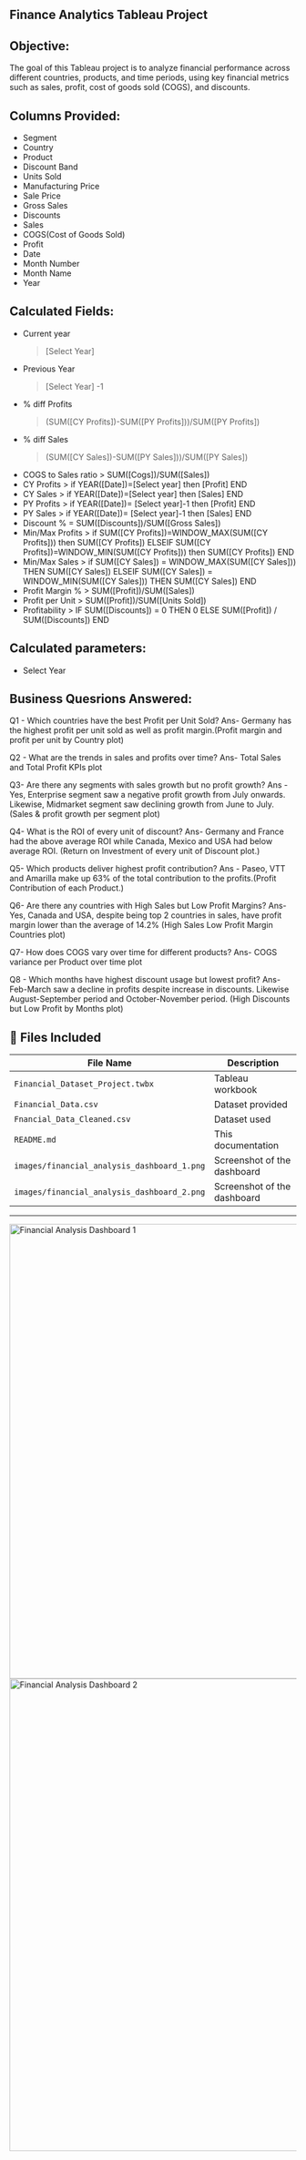 ## Finance Analytics Tableau Project

## Objective:
The goal of this Tableau project is to analyze financial performance across different countries, products, and time periods, using key financial metrics such as sales, profit, cost of goods sold (COGS), and discounts.

## Columns Provided:
- Segment
- Country
- Product
- Discount Band
- Units Sold
- Manufacturing Price
- Sale Price
- Gross Sales
- Discounts
- Sales
- COGS(Cost of Goods Sold)
- Profit
- Date
- Month Number
- Month Name
- Year

## Calculated Fields:
- Current year
  > [Select Year]
- Previous Year
  > [Select Year] -1
- % diff Profits
  > (SUM([CY Profits])-SUM([PY Profits]))/SUM([PY Profits])
- % diff Sales
  > (SUM([CY Sales])-SUM([PY Sales]))/SUM([PY Sales])
- COGS to Sales ratio > SUM([Cogs])/SUM([Sales])
- CY Profits > if YEAR([Date])=[Select year] then [Profit] END
- CY Sales > if YEAR([Date])=[Select year] then [Sales] END
- PY Profits > if YEAR([Date])= [Select year]-1 then [Profit] END
- PY Sales > if YEAR([Date])= [Select year]-1 then [Sales] END
- Discount % = SUM([Discounts])/SUM([Gross Sales])
- Min/Max Profits > if SUM([CY Profits])=WINDOW_MAX(SUM([CY Profits])) then SUM([CY Profits]) ELSEIF SUM([CY Profits])=WINDOW_MIN(SUM([CY Profits])) then SUM([CY Profits]) END
- Min/Max Sales > if SUM([CY Sales]) = WINDOW_MAX(SUM([CY Sales])) THEN SUM([CY Sales])  ELSEIF SUM([CY Sales]) = WINDOW_MIN(SUM([CY Sales])) THEN SUM([CY Sales]) END
- Profit Margin % > SUM([Profit])/SUM([Sales])
- Profit per Unit > SUM([Profit])/SUM([Units Sold])
- Profitability > IF SUM([Discounts]) = 0 THEN 0 ELSE SUM([Profit]) / SUM([Discounts]) END

## Calculated parameters:
 - Select Year

## Business Quesrions Answered:
Q1 -  Which countries have the best Profit per Unit Sold?
Ans-  Germany has the highest profit per unit sold as well as profit margin.(Profit margin and profit per unit by Country plot)

Q2 - What are the trends in sales and profits over time?
Ans- Total Sales and Total Profit KPIs plot

Q3- Are there any segments with sales growth but no profit growth?
Ans - Yes, Enterprise segment saw a negative profit growth from July onwards. Likewise, Midmarket segment saw declining growth from June to July. (Sales & profit growth per segment plot)

Q4- What is the ROI of every unit of discount?
Ans- Germany and France had the above average ROI while Canada, Mexico and USA had below average ROI. (Return on Investment of every unit of Discount plot.)

Q5- Which products deliver highest profit contribution?
Ans - Paseo, VTT and Amarilla make up 63% of the total contribution to the profits.(Profit Contribution of each Product.)

Q6- Are there any countries with High Sales but Low Profit Margins?
Ans- Yes, Canada and USA, despite being top 2 countries in sales, have profit margin lower than the average of 14.2% (High Sales Low Profit Margin Countries plot) 

Q7- How does COGS vary over time for different products?
Ans- COGS variance per Product over time plot

Q8 - Which months have highest discount usage but lowest profit?
Ans- Feb-March saw a decline in profits despite increase in discounts. Likewise August-September period and October-November period. (High Discounts but Low Profit by Months plot)

## 📁 Files Included

| File Name                                     | Description                          |
|-----------------------------------------------|--------------------------------------|
| `Financial_Dataset_Project.twbx`              | Tableau workbook                     |
| `Financial_Data.csv`			                       | Dataset provided                     |
| `Fnancial_Data_Cleaned.csv`			                | Dataset used                         |
| `README.md`                                   | This documentation                   |
| `images/financial_analysis_dashboard_1.png`   | Screenshot of the dashboard          |
| `images/financial_analysis_dashboard_2.png`   | Screenshot of the dashboard          |

---
<img width="1182" height="799" alt="Financial Analysis Dashboard 1" src="https://github.com/user-attachments/assets/c7882ea6-d7aa-4690-9428-da437a714be0" />
<img width="1178" height="830" alt="Financial Analysis Dashboard 2" src="https://github.com/user-attachments/assets/c1cfaf17-fc14-4e6d-9b6f-e5938c0fc77b" />








